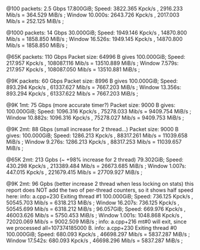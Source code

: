 


@100 packets: 2.5 Gbps
17.800GiB; Speed: 3822.365 Kpck/s ,  2916.233 Mib/s  = 364.529 MiB/s ; Window 10.000s: 2643.726 Kpck/s ,  2017.003 Mib/s  = 252.125 MiB/s ;

@1000 packets: 14 Gbps
30.000GiB; Speed: 1949.146 Kpck/s ,  14870.800 Mib/s  = 1858.850 MiB/s ; Window 16.526s: 1949.145 Kpck/s ,  14870.800 Mib/s  = 1858.850 MiB/s ;

@65K packets: 110 Gbps
Packet size: 64996 B gives 100.000GiB; Speed: 217.957 Kpck/s ,  108087.116 Mib/s  = 13510.889 MiB/s ; Window 7.579s: 217.957 Kpck/s ,  108087.050 Mib/s  = 13510.881 MiB/s ; 

@9K packets: 60 Gbps
Packet size: 8996 B gives 100.000GiB; Speed: 893.294 Kpck/s ,  61337.627 Mib/s  = 7667.203 MiB/s ; Window 13.356s: 893.294 Kpck/s ,  61337.622 Mib/s  = 7667.203 MiB/s ; 

@9K 1mt: 75 Gbps (more accurate timer?)
Packet size: 9000 B gives: 100.000GiB; Speed: 1096.316 Kpck/s ,  75278.033 Mib/s  = 9409.754 MiB/s ; Window 10.882s: 1096.316 Kpck/s ,  75278.027 Mib/s  = 9409.753 MiB/s ; 

@9K 2mt: 88 Gbps (small increase for 2 thread...)
Packet size: 9000 B gives: 100.000GiB; Speed: 1286.213 Kpck/s ,  88317.261 Mib/s  = 11039.658 MiB/s ; Window 9.276s: 1286.213 Kpck/s ,  88317.253 Mib/s  = 11039.657 MiB/s ; 

@65K 2mt: 213 Gpbs (~ +98% increase for 2 thread)
79.302GiB; Speed: 430.298 Kpck/s ,  213389.484 Mib/s  = 26673.685 MiB/s ; Window 1.007s: 447.015 Kpck/s ,  221679.415 Mib/s  = 27709.927 MiB/s ;

@9K 2mt: 96 Gpbs (better increase 2 thread when less locking on stats)
this report does NOT add the two of per-thread counters, so it shows half speed here:
info: a.cpp+230 Exiting thread #1
100.000GiB; Speed: 736.125 Kpck/s ,  50545.703 Mib/s  = 6318.213 MiB/s ; Window 16.207s: 736.125 Kpck/s ,  50545.699 Mib/s  = 6318.212 MiB/s ; 
96.057GiB; Speed: 669.976 Kpck/s ,  46003.626 Mib/s  = 5750.453 MiB/s ; Window 1.001s: 1048.868 Kpck/s ,  72020.069 Mib/s  = 9002.509 MiB/s ; 
info: a.cpp+216 mt#0 will exit, since we processed all=107374185000 B.
info: a.cpp+230 Exiting thread #0
100.000GiB; Speed: 680.093 Kpck/s ,  46698.297 Mib/s  = 5837.287 MiB/s ; Window 17.542s: 680.093 Kpck/s ,  46698.296 Mib/s  = 5837.287 MiB/s ; 



